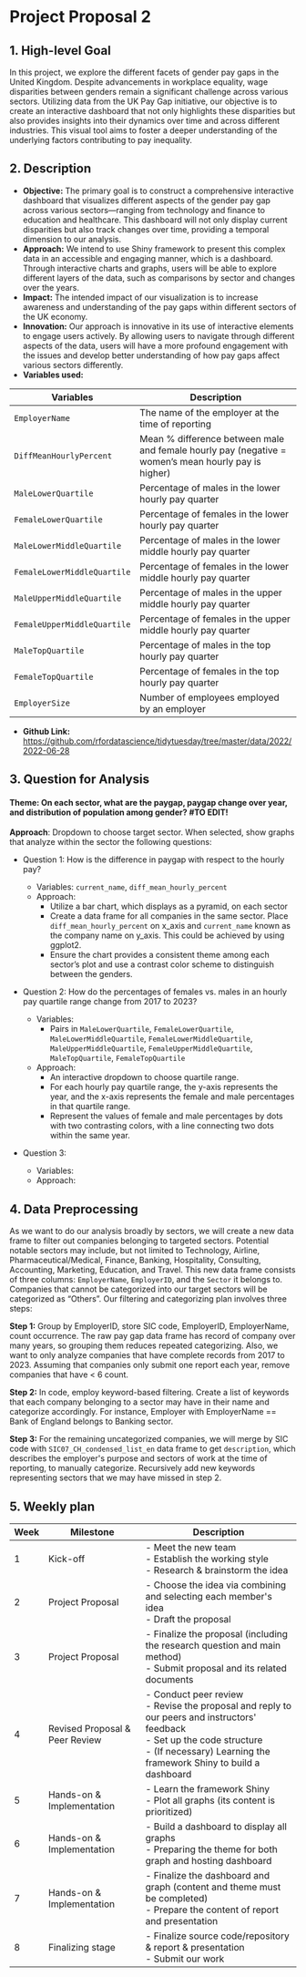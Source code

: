 # Project Proposal 2

## 1. High-level Goal
In this project, we explore the different facets of gender pay gaps in the United Kingdom. Despite advancements in workplace equality, wage disparities between genders remain a significant challenge across various sectors. Utilizing data from the UK Pay Gap initiative, our objective is to create an interactive dashboard that not only highlights these disparities but also provides insights into their dynamics over time and across different industries. This visual tool aims to foster a deeper understanding of the underlying factors contributing to pay inequality.

## 2. Description
- **Objective:** The primary goal is to construct a comprehensive interactive dashboard that visualizes different aspects of the gender pay gap across various sectors—ranging from technology and finance to education and healthcare. This dashboard will not only display current disparities but also track changes over time, providing a temporal dimension to our analysis.
- **Approach:** We intend to use Shiny framework to present this complex data in an accessible and engaging manner, which is a dashboard. Through interactive charts and graphs, users will be able to explore different layers of the data, such as comparisons by sector and changes over the years.
- **Impact:** The intended impact of our visualization is to increase awareness and understanding of the pay gaps within different sectors of the UK economy.
- **Innovation:** Our approach is innovative in its use of interactive elements to engage users actively. By allowing users to navigate through different aspects of the data, users will have a more profound engagement with the issues and develop better understanding of how pay gaps affect various sectors differently.
- **Variables used:**

| Variables | Description |
| --- | --- |
| `EmployerName` | The name of the employer at the time of reporting |
| `DiffMeanHourlyPercent` | Mean % difference between male and female hourly pay (negative = women’s mean hourly pay is higher) |
| `MaleLowerQuartile` | Percentage of males in the lower hourly pay quarter |
| `FemaleLowerQuartile` | Percentage of females in the lower hourly pay quarter |
| `MaleLowerMiddleQuartile` | Percentage of males in the lower middle hourly pay quarter |
| `FemaleLowerMiddleQuartile` | Percentage of females in the lower middle hourly pay quarter |
| `MaleUpperMiddleQuartile` | Percentage of males in the upper middle hourly pay quarter |
| `FemaleUpperMiddleQuartile` | Percentage of females in the upper middle hourly pay quarter |
| `MaleTopQuartile` | Percentage of males in the top hourly pay quarter |
| `FemaleTopQuartile` | Percentage of females in the top hourly pay quarter |
| `EmployerSize` | Number of employees employed by an employer

- **Github Link:** https://github.com/rfordatascience/tidytuesday/tree/master/data/2022/2022-06-28  



## 3. Question for Analysis 
#### **Theme:** On each sector, what are the paygap, paygap change over year, and distribution of population among gender? #TO EDIT!

**Approach**: Dropdown to choose target sector. When selected, show graphs that analyze within the sector the following questions:

- Question 1: How is the difference in paygap with respect to the hourly pay?
    - Variables: `current_name`, `diff_mean_hourly_percent`
    - Approach: 
        - Utilize a bar chart, which displays as a pyramid, on each sector
        - Create a data frame for all companies in the same sector. Place `diff_mean_hourly_percent` on x_axis and `current_name` known as the company name on y_axis. This could be achieved by using ggplot2.
        - Ensure the chart provides a consistent theme among each sector’s plot and use a contrast color scheme to distinguish between the genders.

- Question 2: How do the percentages of females vs. males in an hourly pay quartile range change from 2017 to 2023?
  - Variables:
    - Pairs in `MaleLowerQuartile`, `FemaleLowerQuartile`, `MaleLowerMiddleQuartile`, `FemaleLowerMiddleQuartile`, `MaleUpperMiddleQuartile`, `FemaleUpperMiddleQuartile`, `MaleTopQuartile`, `FemaleTopQuartile`
  - Approach:
    - An interactive dropdown to choose quartile range.
    - For each hourly pay quartile range, the y-axis represents the year, and the x-axis represents the female and male percentages in that quartile range.
    - Represent the values of female and male percentages by dots with two contrasting colors, with a line connecting two dots within the same year.


- Question 3:
    - Variables:
    - Approach:


## 4. Data Preprocessing 
As we want to do our analysis broadly by sectors, we will create a new data frame to filter out companies belonging to targeted sectors. Potential notable sectors may include, but not limited to Technology, Airline, Pharmaceutical/Medical, Finance, Banking, Hospitality, Consulting, Accounting, Marketing, Education, and Travel. This new data frame consists of three columns: `EmployerName`, `EmployerID`, and the `Sector` it belongs to. Companies that cannot be categorized into our target sectors will be categorized as “Others”. Our filtering and categorizing plan involves three steps:

**Step 1:** Group by EmployerID, store SIC code, EmployerID, EmployerName, count occurrence. The raw pay gap data frame has record of company over many years, so grouping them reduces repeated categorizing. Also, we want to only analyze companies that have complete records from 2017 to 2023. Assuming that companies only submit one report each year, remove companies that have < 6 count.

**Step 2:** In code, employ keyword-based filtering. Create a list of keywords that each company belonging to a sector may have in their name and categorize accordingly. For instance, Employer with EmployerName == Bank of England belongs to Banking sector. 

**Step 3:** For the remaining uncategorized companies, we will merge by SIC code with `SIC07_CH_condensed_list_en` data frame to get `description`, which describes the employer's purpose and sectors of work at the time of reporting, to manually categorize. Recursively add new keywords representing sectors that we may have missed in step 2.

## 5. Weekly plan
| Week | Milestone | Description |
| --- | --- | --- |
| 1    | Kick-off | - Meet the new team <br> - Establish the working style <br> - Research & brainstorm the idea |
| 2    | Project Proposal | - Choose the idea via combining and selecting each member's idea <br> - Draft the proposal |
| 3    | Project Proposal | - Finalize the proposal (including the research question and main method) <br> - Submit proposal and its related documents |
| 4    | Revised Proposal & Peer Review | - Conduct peer review <br> - Revise the proposal and reply to our peers and instructors' feedback <br> - Set up the code structure <br> - (If necessary) Learning the framework Shiny to build a dashboard |
| 5    | Hands-on & Implementation | - Learn the framework Shiny <br> - Plot all graphs (its content is prioritized) |
| 6    | Hands-on & Implementation | - Build a dashboard to display all graphs <br> - Preparing the theme for both graph and hosting dashboard |
| 7    | Hands-on & Implementation | - Finalize the dashboard and graph (content and theme must be completed) <br> - Prepare the content of report and presentation |
| 8    | Finalizing stage | - Finalize source code/repository & report & presentation <br> - Submit our work |

